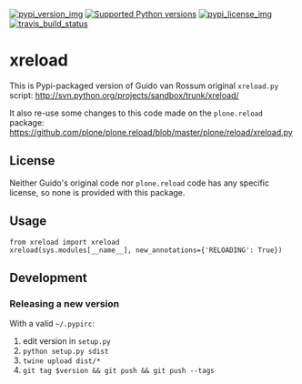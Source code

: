 [![pypi\_version\_img](https://img.shields.io/pypi/v/xreload.svg?style=flat)](https://pypi.python.org/pypi/xreload) [![Supported Python versions](https://img.shields.io/pypi/pyversions/xreload.svg)](https://pypi.python.org/pypi/xreload) [![pypi\_license\_img](https://img.shields.io/pypi/l/xreload.svg?style=flat)](https://pypi.python.org/pypi/xreload) [![travis\_build\_status](https://travis-ci.org/Lucas-C/xreload.svg?branch=master)](https://travis-ci.org/Lucas-C/xreload)

# xreload

This is Pypi-packaged version of Guido van Rossum original `xreload.py` script:
<http://svn.python.org/projects/sandbox/trunk/xreload/>

It also re-use some changes to this code made on the `plone.reload` package:
<https://github.com/plone/plone.reload/blob/master/plone/reload/xreload.py>

## License

Neither Guido's original code nor `plone.reload` code has any specific license,
so none is provided with this package.

## Usage

    from xreload import xreload
    xreload(sys.modules[__name__], new_annotations={'RELOADING': True})

## Development
### Releasing a new version
With a valid `~/.pypirc`:

1. edit version in `setup.py`
2. `python setup.py sdist`
3. `twine upload dist/*`
4. `git tag $version && git push && git push --tags`
